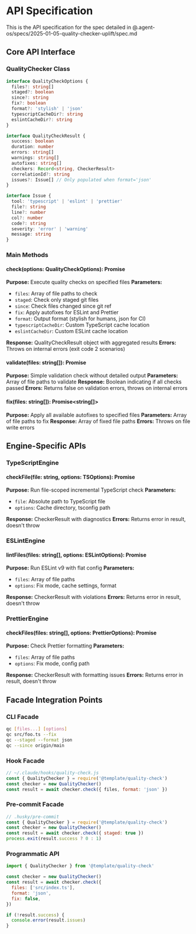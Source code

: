 # API Specification

This is the API specification for the spec detailed in
@.agent-os/specs/2025-01-05-quality-checker-uplift/spec.md

## Core API Interface

### QualityChecker Class

```typescript
interface QualityCheckOptions {
  files?: string[]
  staged?: boolean
  since?: string
  fix?: boolean
  format?: 'stylish' | 'json'
  typescriptCacheDir?: string
  eslintCacheDir?: string
}

interface QualityCheckResult {
  success: boolean
  duration: number
  errors: string[]
  warnings: string[]
  autofixes: string[]
  checkers: Record<string, CheckerResult>
  correlationId?: string
  issues?: Issue[] // Only populated when format='json'
}

interface Issue {
  tool: 'typescript' | 'eslint' | 'prettier'
  file?: string
  line?: number
  col?: number
  code?: string
  severity: 'error' | 'warning'
  message: string
}
```

### Main Methods

#### check(options: QualityCheckOptions): Promise<QualityCheckResult>

**Purpose:** Execute quality checks on specified files **Parameters:**

- `files`: Array of file paths to check
- `staged`: Check only staged git files
- `since`: Check files changed since git ref
- `fix`: Apply autofixes for ESLint and Prettier
- `format`: Output format (stylish for humans, json for CI)
- `typescriptCacheDir`: Custom TypeScript cache location
- `eslintCacheDir`: Custom ESLint cache location

**Response:** QualityCheckResult object with aggregated results **Errors:**
Throws on internal errors (exit code 2 scenarios)

#### validate(files: string[]): Promise<boolean>

**Purpose:** Simple validation check without detailed output **Parameters:**
Array of file paths to validate **Response:** Boolean indicating if all checks
passed **Errors:** Returns false on validation errors, throws on internal errors

#### fix(files: string[]): Promise<string[]>

**Purpose:** Apply all available autofixes to specified files **Parameters:**
Array of file paths to fix **Response:** Array of fixed file paths **Errors:**
Throws on file write errors

## Engine-Specific APIs

### TypeScriptEngine

#### checkFile(file: string, options: TSOptions): Promise<CheckerResult>

**Purpose:** Run file-scoped incremental TypeScript check **Parameters:**

- `file`: Absolute path to TypeScript file
- `options`: Cache directory, tsconfig path

**Response:** CheckerResult with diagnostics **Errors:** Returns error in
result, doesn't throw

### ESLintEngine

#### lintFiles(files: string[], options: ESLintOptions): Promise<CheckerResult>

**Purpose:** Run ESLint v9 with flat config **Parameters:**

- `files`: Array of file paths
- `options`: Fix mode, cache settings, format

**Response:** CheckerResult with violations **Errors:** Returns error in result,
doesn't throw

### PrettierEngine

#### checkFiles(files: string[], options: PrettierOptions): Promise<CheckerResult>

**Purpose:** Check Prettier formatting **Parameters:**

- `files`: Array of file paths
- `options`: Fix mode, config path

**Response:** CheckerResult with formatting issues **Errors:** Returns error in
result, doesn't throw

## Facade Integration Points

### CLI Facade

```bash
qc [files...] [options]
qc src/foo.ts --fix
qc --staged --format json
qc --since origin/main
```

### Hook Facade

```javascript
// ~/.claude/hooks/quality-check.js
const { QualityChecker } = require('@template/quality-check')
const checker = new QualityChecker()
const result = await checker.check({ files, format: 'json' })
```

### Pre-commit Facade

```javascript
// .husky/pre-commit
const { QualityChecker } = require('@template/quality-check')
const checker = new QualityChecker()
const result = await checker.check({ staged: true })
process.exit(result.success ? 0 : 1)
```

### Programmatic API

```javascript
import { QualityChecker } from '@template/quality-check'

const checker = new QualityChecker()
const result = await checker.check({
  files: ['src/index.ts'],
  format: 'json',
  fix: false,
})

if (!result.success) {
  console.error(result.issues)
}
```
